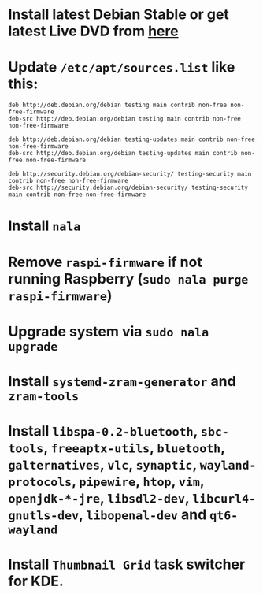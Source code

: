 # Install latest Debian Stable or get latest Live DVD from [here](https://cdimage.debian.org/cdimage/weekly-live-builds/amd64/iso-hybrid/)
# Update `/etc/apt/sources.list` like this:
```
deb http://deb.debian.org/debian testing main contrib non-free non-free-firmware
deb-src http://deb.debian.org/debian testing main contrib non-free non-free-firmware

deb http://deb.debian.org/debian testing-updates main contrib non-free non-free-firmware
deb-src http://deb.debian.org/debian testing-updates main contrib non-free non-free-firmware

deb http://security.debian.org/debian-security/ testing-security main contrib non-free non-free-firmware
deb-src http://security.debian.org/debian-security/ testing-security main contrib non-free non-free-firmware
```
# Install `nala`
# Remove `raspi-firmware` if not running Raspberry (`sudo nala purge raspi-firmware`)
# Upgrade system via `sudo nala upgrade`
# Install `systemd-zram-generator` and `zram-tools`
# Install `libspa-0.2-bluetooth`, `sbc-tools`, `freeaptx-utils`, `bluetooth`, `galternatives`, `vlc`, `synaptic`, `wayland-protocols`, `pipewire`, `htop`, `vim`, `openjdk-*-jre`, `libsdl2-dev`, `libcurl4-gnutls-dev`, `libopenal-dev`  and `qt6-wayland`
# Install `Thumbnail Grid` task switcher for KDE.
